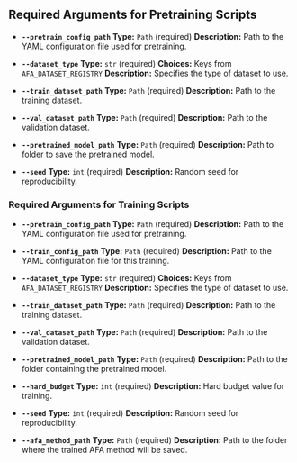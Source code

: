 ## Required Arguments for Pretraining Scripts

- **`--pretrain_config_path`**
    **Type:** `Path` (required)
    **Description:** Path to the YAML configuration file used for pretraining.

- **`--dataset_type`**
    **Type:** `str` (required)
    **Choices:** Keys from `AFA_DATASET_REGISTRY`
    **Description:** Specifies the type of dataset to use.

- **`--train_dataset_path`**
    **Type:** `Path` (required)
    **Description:** Path to the training dataset.

- **`--val_dataset_path`**
    **Type:** `Path` (required)
    **Description:** Path to the validation dataset.

- **`--pretrained_model_path`**
    **Type:** `Path` (required)
    **Description:** Path to folder to save the pretrained model.

- **`--seed`**
    **Type:** `int` (required)
    **Description:** Random seed for reproducibility.

### Required Arguments for Training Scripts

- **`--pretrain_config_path`**
    **Type:** `Path` (required)
    **Description:** Path to the YAML configuration file used for pretraining.

- **`--train_config_path`**
    **Type:** `Path` (required)
    **Description:** Path to the YAML configuration file for this training.

- **`--dataset_type`**
    **Type:** `str` (required)
    **Choices:** Keys from `AFA_DATASET_REGISTRY`
    **Description:** Specifies the type of dataset to use.

- **`--train_dataset_path`**
    **Type:** `Path` (required)
    **Description:** Path to the training dataset.

- **`--val_dataset_path`**
    **Type:** `Path` (required)
    **Description:** Path to the validation dataset.

- **`--pretrained_model_path`**
    **Type:** `Path` (required)
    **Description:** Path to the folder containing the pretrained model.

- **`--hard_budget`**
    **Type:** `int` (required)
    **Description:** Hard budget value for training.

- **`--seed`**
    **Type:** `int` (required)
    **Description:** Random seed for reproducibility.

- **`--afa_method_path`**
    **Type:** `Path` (required)
    **Description:** Path to the folder where the trained AFA method will be saved.
